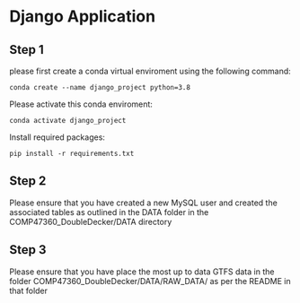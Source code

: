 # Django Application

## Step 1
please first create a conda virtual enviroment using the following command:
    
    conda create --name django_project python=3.8

Please activate this conda enviroment:

    conda activate django_project

Install required packages:

    pip install -r requirements.txt

## Step 2
Please ensure that you have created a new MySQL user and created the associated tables as outlined in the DATA folder in the COMP47360_DoubleDecker/DATA directory

## Step 3
Please ensure that you have place the most up to data GTFS data in the folder COMP47360_DoubleDecker/DATA/RAW_DATA/ as per the README in that folder

